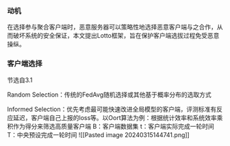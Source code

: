 ### 动机
在选择参与聚合客户端时，恶意服务器可以策略性地选择恶意客户端与之合作，从而破坏系统的安全保证，本文提出Lotto框架，旨在保护客户端选拔过程免受恶意操纵。

### 客户端选择
节选自3.1

Random Selection：传统的FedAvg随机选择或其他基于概率分布的选取方式

Informed Selection：优先考虑最可能快速改进全局模型的客户端，评测标准有反应延迟，客户端自己上报的loss等。以Oort算法为例：根据统计效率和系统效率乘积作为得分来筛选高质量客户端
B：客户端数据集
t：客户端实际完成一轮时间
T：中央预设完成一轮时间
![[Pasted image 20240315144741.png]]

